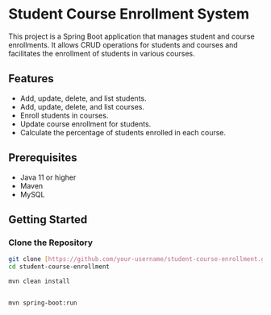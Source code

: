 # Student Course Enrollment System

This project is a Spring Boot application that manages student and course enrollments. It allows CRUD operations for students and courses and facilitates the enrollment of students in various courses.

## Features

- Add, update, delete, and list students.
- Add, update, delete, and list courses.
- Enroll students in courses.
- Update course enrollment for students.
- Calculate the percentage of students enrolled in each course.

## Prerequisites

- Java 11 or higher
- Maven
- MySQL

## Getting Started

### Clone the Repository

```sh
git clone [https://github.com/your-username/student-course-enrollment.git](https://github.com/RaysonKhoo/springBoot-practise.git)
cd student-course-enrollment

mvn clean install


mvn spring-boot:run
